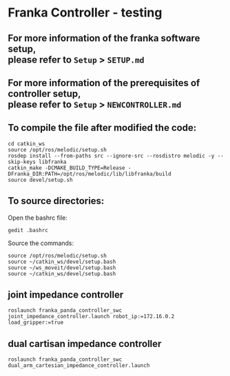 # Franka Controller - testing

**For more information of the franka software setup,  
please refer to `Setup` > `SETUP.md`**
---
**For more information of the prerequisites of controller setup,  
please refer to `Setup` > `NEWCONTROLLER.md`**
---
## To compile the file after modified the code:
```
cd catkin_ws 
source /opt/ros/melodic/setup.sh 
rosdep install --from-paths src --ignore-src --rosdistro melodic -y --skip-keys libfranka 
catkin_make -DCMAKE_BUILD_TYPE=Release -DFranka_DIR:PATH=/opt/ros/melodic/lib/libfranka/build 
source devel/setup.sh 
```

## To source directories:
Open the bashrc file:
```
gedit .bashrc
```
Source the commands: 
```
source /opt/ros/melodic/setup.sh
source ~/catkin_ws/devel/setup.bash
source ~/ws_moveit/devel/setup.bash
source ~/catkin_ws/devel/setup.bash
```

## joint impedance controller
```
roslaunch franka_panda_controller_swc joint_impedance_controller.launch robot_ip:=172.16.0.2 load_gripper:=true
```
## dual cartisan impedance controller 
```
roslaunch franka_panda_controller_swc dual_arm_cartesian_impedance_controller.launch
```
